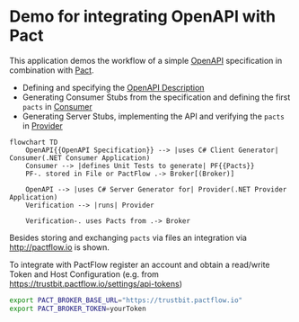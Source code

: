 # Demo for integrating OpenAPI with Pact

This application demos the workflow of a simple [OpenAPI](https://spec.openapis.org/oas/v3.1.0) specification in combination with [Pact](https://pact.io/).

- Defining and specifying the [OpenAPI Description](./InterfaceDescription/openapi.yaml)
- Generating Consumer Stubs from the specification and defining the first `pacts` in [Consumer](Consumer/README.md)
- Generating Server Stubs, implementing the API and verifying the `pacts` in [Provider](Provider/README.md)


```mermaid
flowchart TD
    OpenAPI{{OpenAPI Specification}} --> |uses C# Client Generator| Consumer(.NET Consumer Application)
    Consumer --> |defines Unit Tests to generate| PF{{Pacts}}
    PF-. stored in File or PactFlow .-> Broker[(Broker)]

    OpenAPI --> |uses C# Server Generator for| Provider(.NET Provider Application)
    Verification --> |runs| Provider
    
    Verification-. uses Pacts from .-> Broker
```

Besides storing and exchanging `pacts` via files an integration via <http://pactflow.io> is shown.

To integrate with PactFlow register an account and obtain a read/write Token and Host Configuration (e.g. from <https://trustbit.pactflow.io/settings/api-tokens>)

```bash
export PACT_BROKER_BASE_URL="https://trustbit.pactflow.io"
export PACT_BROKER_TOKEN=yourToken
```

